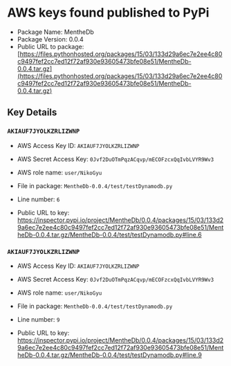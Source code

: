 # AWS keys found published to PyPi

* Package Name: MentheDb
* Package Version: 0.0.4
* Public URL to package: [https://files.pythonhosted.org/packages/15/03/133d29a6ec7e2ee4c80c9497fef2cc7ed12f72af930e93605473bfe08e51/MentheDb-0.0.4.tar.gz](https://files.pythonhosted.org/packages/15/03/133d29a6ec7e2ee4c80c9497fef2cc7ed12f72af930e93605473bfe08e51/MentheDb-0.0.4.tar.gz)

## Key Details

### `AKIAUF7JYOLKZRLIZWNP`

* AWS Access Key ID: `AKIAUF7JYOLKZRLIZWNP`
* AWS Secret Access Key: `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` 
* AWS role name: `user/NikoGyu`
* File in package: `MentheDb-0.0.4/test/testDynamodb.py`
* Line number: `6`

* Public URL to key: https://inspector.pypi.io/project/MentheDb/0.0.4/packages/15/03/133d29a6ec7e2ee4c80c9497fef2cc7ed12f72af930e93605473bfe08e51/MentheDb-0.0.4.tar.gz/MentheDb-0.0.4/test/testDynamodb.py#line.6



### `AKIAUF7JYOLKZRLIZWNP`

* AWS Access Key ID: `AKIAUF7JYOLKZRLIZWNP`
* AWS Secret Access Key: `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` 
* AWS role name: `user/NikoGyu`
* File in package: `MentheDb-0.0.4/test/testDynamodb.py`
* Line number: `9`

* Public URL to key: https://inspector.pypi.io/project/MentheDb/0.0.4/packages/15/03/133d29a6ec7e2ee4c80c9497fef2cc7ed12f72af930e93605473bfe08e51/MentheDb-0.0.4.tar.gz/MentheDb-0.0.4/test/testDynamodb.py#line.9


